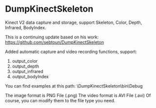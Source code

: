 # DumpKinectSkeleton

Kinect V2 data capture and storage, support Skeleton, Color, Depth, Infrared, BodyIndex.

This is a continuing update based on his work:
https://github.com/sebtoun/DumpKinectSkeleton

Added automatic capture and video recording functions, support:
1. output_color
2. output_depth
3. output_infrared
4. output_bodyIndex

You can find examples at this path:
\DumpKinectSkeleton\bin\Debug

The image format is PNG File (.png)
The video format is AVI File (.avi)
Of course, you can modify them to the file type you need.
